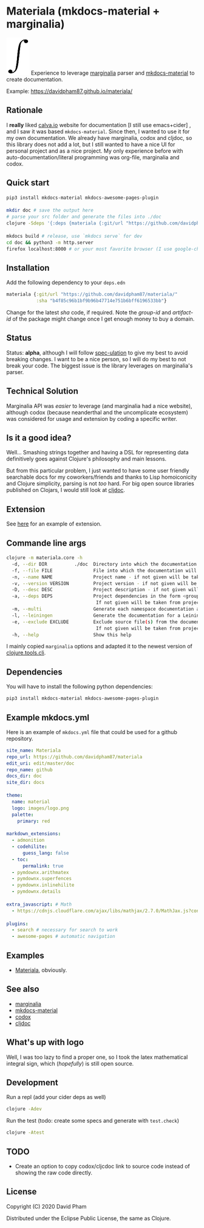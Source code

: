 # Materiala (mkdocs-material + marginalia)

![logo](images/logo-black.png) Experience to leverage
[marginalia](https://github.com/gdeer81/marginalia) parser and
[mkdocs-material](https://squidfunk.github.io/mkdocs-material/) to create
documentation.

Example: https://davidpham87.github.io/materiala/

## Rationale

I **really** liked [calva.io](https://calva.io) website for documentation [I
still use emacs+cider] , and I saw it was based `mkdocs-material`. Since then,
I wanted to use it for my own documentation. We already have marginalia, codox
and cljdoc, so this library does not add a lot, but I still wanted to have a
nice UI for personal project and as a nice project. My only experience before
with auto-documentation/literal programming was org-file, marginalia and codox.


## Quick start

``` bash
pip3 install mkdocs-material mkdocs-awesome-pages-plugin

mkdir doc # save the output here
# parse your src folder and generate the files into ./doc
clojure -Sdeps '{:deps {materiala {:git/url "https://github.com/davidpham87/materiala/" :sha "b4f85c96b1bf9b96b47714e751b6bff6196533bb"}}}' -m materiala.core src

mkdocs build # release, use `mkdocs serve` for dev
cd doc && python3 -m http.server
firefox localhost:8000 # or your most favorite browser (I use google-chrome)
```

## Installation

Add the following dependency to your `deps.edn`

``` clojure
materiala {:git/url "https://github.com/davidpham87/materiala/"
           :sha "b4f85c96b1bf9b96b47714e751b6bff6196533bb"}
```

Change for the latest *sha* code, if required. Note the *group-id* and
*artifact-id* of the package might change once I get enough money to buy a
domain.

## Status

Status: **alpha**, although I will follow
[spec-ulation](https://www.youtube.com/watch?v=oyLBGkS5ICk) to give my best to
avoid breaking changes. I want to be a nice person, so I will do my best to not break
your code. The biggest issue is the library leverages on marginalia's parser.

## Technical Solution

Marginalia API was *easier* to leverage (and marginalia had a nice website),
although codox (because neanderthal and the uncomplicate ecosystem) was
considered for usage and extension by coding a specific writer.

## Is it a good idea?

Well... Smashing strings together and having a DSL for representing data
definitively goes against Clojure's philosophy and main lessons.

But from this particular problem, I just wanted to have some user friendly
searchable docs for my coworkers/friends and thanks to Lisp homoiconicity and
Clojure simplicity, parsing is not *too* hard. For big open source libraries
published on Clojars, I would still look at [cljdoc](https://cljdoc.org/).

## Extension

See [here](extension) for an example of extension.

## Commande line args

``` bash
clojure -m materiala.core -h
  -d, --dir DIR          ./doc  Directory into which the documentation will be written
  -f, --file FILE               File into which the documentation will be written
  -n, --name NAME               Project name - if not given will be taken from project.clj
  -v, --version VERSION         Project version - if not given will be taken from project.clj
  -D, --desc DESC               Project description - if not given will be taken from project.clj
  -a, --deps DEPS               Project dependencies in the form <group1>:<artifact1>:<version1>;<group2>...
                                 If not given will be taken from project.clj
  -m, --multi                   Generate each namespace documentation as a separate file
  -l, --leiningen               Generate the documentation for a Leiningen project file.
  -e, --exclude EXCLUDE         Exclude source file(s) from the document generation process <file1>;<file2>...
                                 If not given will be taken from project.clj
  -h, --help                    Show this help
```

I mainly copied `marginalia` options and adapted it to the newest version of
[clojure.tools.cli](https://github.com/clojure/tools.cli).

## Dependencies

You will have to install the following python dependencies:

``` bash
pip3 install mkdocs-material mkdocs-awesome-pages-plugin
```

## Example mkdocs.yml

Here is an example of `mkdocs.yml` file that could be used for a github
repository.


``` yaml
site_name: Materiala
repo_url: https://github.com/davidpham87/materiala
edit_uri: edit/master/doc
repo_name: github
docs_dir: doc
site_dir: docs

theme:
  name: material
  logo: images/logo.png
  palette:
    primary: red

markdown_extensions:
  - admonition
  - codehilite:
      guess_lang: false
  - toc:
      permalink: true
  - pymdownx.arithmatex
  - pymdownx.superfences
  - pymdownx.inlinehilite
  - pymdownx.details

extra_javascript: # Math
  - https://cdnjs.cloudflare.com/ajax/libs/mathjax/2.7.0/MathJax.js?config=TeX-MML-AM_CHTML

plugins:
  - search # necessary for search to work
  - awesome-pages # automatic navigation
```

## Examples
- [Materiala](https://davidpham87.github.io/materiala/), obviously.

## See also

- [marginalia](https://github.com/gdeer81/marginalia)
- [mkdocs-material](https://squidfunk.github.io/mkdocs-material/)
- [codox](https://github.com/weavejester/codox)
- [cljdoc](https://cljdoc.org/)


## What's up with logo

Well, I was too lazy to find a proper one, so I took the latex mathematical
integral sign, which (*hopefully*) is still open source.

## Development

Run a repl (add your cider deps as well)

``` bash
clojure -Adev
```

Run the test (todo: create some specs and generate with `test.check`)

``` bash
clojure -Atest
```

## TODO

- Create an option to copy codox/cljcdoc link to source code instead of showing
  the raw code directly.

## License

Copyright (C) 2020 David Pham

Distributed under the Eclipse Public License, the same as Clojure.
